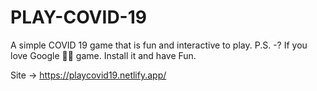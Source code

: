 # PLAY-COVID-19
A simple COVID 19 game that is fun and interactive to play.
P.S. -? If you love Google 🐱‍🐉 game. Install it and have Fun.


Site ->    https://playcovid19.netlify.app/
